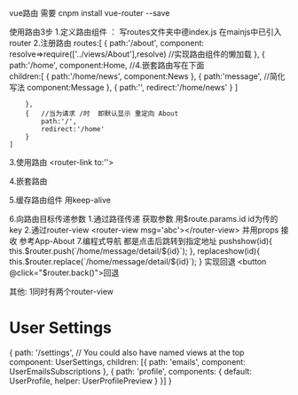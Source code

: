 vue路由
需要  cnpm install vue-router --save

使用路由3步
1.定义路由组件  ：
    写routes文件夹中德index.js
    在mainjs中已引入router
2.注册路由
routes:[
        {
            path:'/about',
            component: resolve=>require(['../views/About'],resolve) //实现路由组件的懒加载
        },
        {
            path:'/home',
            component:Home,
            //4.嵌套路由写在下面  
            children:[
                {
                    path:'/home/news',
                    component:News
                },
                {
                    path:'message', //简化写法
                    component:Message
                },
                {
                    path:'',
                    redirect:'/home/news'
                }
            ]

        },
        {   //当为请求 /时  即默认显示 重定向 About
            path:'/',
            redirect:'/home'
        }
    ]
3.使用路由
<router-link to:''>
<router-view>

4.嵌套路由

5.缓存路由组件 用keep-alive
<keep-alive>
     <router-view></router-view>
</keep-alive>

6.向路由目标传递参数
    1.通过路径传递
        获取参数 用$route.params.id id为传的key
    2.通过router-view  <router-view msg='abc'></router-view>
    并用props 接收 参考App-About
7.编程式导航 
    都是点击后跳转到指定地址
             pushshow(id){
                this.$router.push(`/home/message/detail/${id}`);
            },
            replaceshow(id){
                this.$router.replace(`/home/message/detail/${id}`);   
            }
    实现回退
    <button @click="$router.back()">回退</button>


其他:
1同时有两个router-view
<div>
  <h1>User Settings</h1>
  <NavBar/>
  <router-view/>
  <router-view name="helper"/>
</div>

{
  path: '/settings',
  // You could also have named views at the top
  component: UserSettings,
  children: [{
    path: 'emails',
    component: UserEmailsSubscriptions
  }, {
    path: 'profile',
    components: {
      default: UserProfile,
      helper: UserProfilePreview
    }
  }]
}
